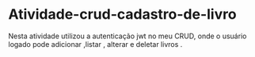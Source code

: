 # Atividade-crud-cadastro-de-livro
Nesta atividade utilizou a autenticação jwt no meu CRUD, onde o usuário logado pode adicionar ,listar , alterar e deletar livros .
